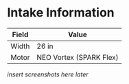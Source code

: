 # Intake Information
|Field|Value|
|-------|-------|
|Width|26 in|
|Motor|NEO Vortex (SPARK Flex)|

*insert screenshots here later*
